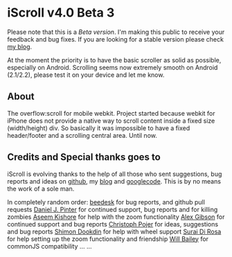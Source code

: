 iScroll v4.0 Beta 3
======================

Please note that this is a *Beta version*. I'm making this public to receive your feedback and bug fixes. If you are looking for a stable version please check [my blog](http://cubiq.org/iscroll).

At the moment the priority is to have the basic scroller as solid as possible, especially on Android. Scrolling seems now extremely smooth on Android (2.1/2.2), please test it on your device and let me know.

## About

The overflow:scroll for mobile webkit. Project started because webkit for iPhone does not provide a native way to scroll content inside a fixed size (width/height) div. So basically it was impossible to have a fixed header/footer and a scrolling central area. Until now.

## Credits and Special thanks goes to
iScroll is evolving thanks to the help of all those who sent suggestions, bug reports and ideas on [github](https://github.com/cubiq/iscroll), my [blog](http://cubiq.org) and [googlecode](http://code.google.com/p/iscroll-js/). This is by no means the work of a sole man.

In completely random order:
[beedesk](http://beedesk.com) for bug reports, and github pull requests
[Daniel J. Pinter](http://twitter.com/#!/HeadDZombie) for continued support, bug reports and for killing zombies
[Aseem Kishore](http://about.me/aseemk) for help with the zoom functionality
[Alex Gibson](http://miniapps.co.uk/) for continued support and bug reports
[Christoph Pojer](http://cpojer.net) for ideas, suggestions and bug reports
[Shimon Dookdin](https://github.com/shimondoodkin) for help with wheel support
[Surai Di Rosa](http://gdisolutions.net/) for help setting up the zoom functionality and friendship
[Will Bailey](http://blog.thirtymontgomery.com/) for commonJS compatibility
...
...
